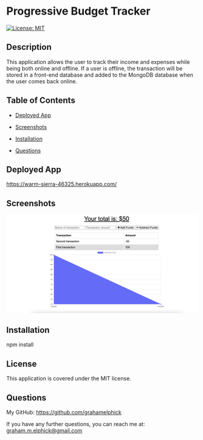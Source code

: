 # Progressive Budget Tracker

[![License: MIT](https://img.shields.io/badge/License-MIT-yellow.svg)](https://opensource.org/licenses/MIT)

## Description
This application allows the user to track their income and expenses while being both online and offline. If a user is offline, the transaction will be stored in a front-end database and added to the MongoDB database when the user comes back online.

## Table of Contents
* [Deployed App](#deployed-app)

* [Screenshots](#screenshots)

* [Installation](#installation)

* [Questions](#questions)

## Deployed App
https://warm-sierra-46325.herokuapp.com/

## Screenshots
<img src="./screenshots/progressive-budget.png" alt="Deployed app">

## Installation
npm install

## License
This application is covered under the MIT license.

## Questions
My GitHub: https://github.com/grahamelphick

If you have any further questions, you can reach me at: graham.m.elphick@gmail.com